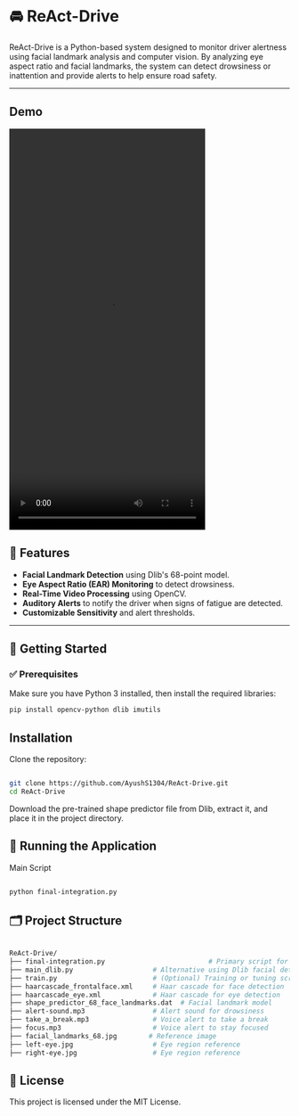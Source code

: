 # 🚘 ReAct-Drive

ReAct-Drive is a Python-based system designed to monitor driver alertness using facial landmark analysis and computer vision. By analyzing eye aspect ratio and facial landmarks, the system can detect drowsiness or inattention and provide alerts to help ensure road safety.

---

## Demo


<video src="https://github.com/user-attachments/assets/3d761900-32d7-4e2d-8c18-cc328da65320" width="352" height="720"></video>

## 🧠 Features

- **Facial Landmark Detection** using Dlib's 68-point model.
- **Eye Aspect Ratio (EAR) Monitoring** to detect drowsiness.
- **Real-Time Video Processing** using OpenCV.
- **Auditory Alerts** to notify the driver when signs of fatigue are detected.
- **Customizable Sensitivity** and alert thresholds.

---

## 🚀 Getting Started

### ✅ Prerequisites

Make sure you have Python 3 installed, then install the required libraries:

```bash
pip install opencv-python dlib imutils
```
## Installation
Clone the repository:

```bash

git clone https://github.com/AyushS1304/ReAct-Drive.git
cd ReAct-Drive
```
Download the pre-trained shape predictor file from Dlib, extract it, and place it in the project directory.

## 🧪 Running the Application
Main Script
```bash

python final-integration.py 
```

## 🗂️ Project Structure
```bash

ReAct-Drive/
├── final-integration.py                          # Primary script for driver monitoring
├── main_dlib.py                    # Alternative using Dlib facial detection
├── train.py                        # (Optional) Training or tuning script
├── haarcascade_frontalface.xml     # Haar cascade for face detection
├── haarcascade_eye.xml             # Haar cascade for eye detection
├── shape_predictor_68_face_landmarks.dat  # Facial landmark model
├── alert-sound.mp3                 # Alert sound for drowsiness
├── take_a_break.mp3                # Voice alert to take a break
├── focus.mp3                       # Voice alert to stay focused
├── facial_landmarks_68.jpg        # Reference image
├── left-eye.jpg                    # Eye region reference
├── right-eye.jpg                   # Eye region reference
```

## 📄 License
This project is licensed under the MIT License.